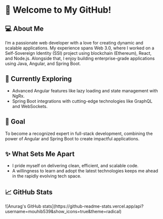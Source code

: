 <div>
  <h1>👋 Welcome to My GitHub!</h1>
  <h2>💻 About Me</h2>
  <p>
    I’m a passionate web developer with a love for creating dynamic and scalable applications. 
    My experience spans Web 3.0, where I worked on a Self-Sovereign Identity (SSI) project using blockchain 
    (Ethereum), React, and Node.js. Alongside that, I enjoy building enterprise-grade applications using Java, Angular, and Spring Boot.
  </p>

  <h2>🌱 Currently Exploring</h2>
  <ul>
    <li>Advanced Angular features like lazy loading and state management with NgRx.</li>
    <li>Spring Boot integrations with cutting-edge technologies like GraphQL and WebSockets.</li>
  </ul>
  
  <h2>🎯 Goal</h2>
  <p>
    To become a recognized expert in full-stack development, combining the power of Angular and Spring Boot 
    to create impactful applications.
  </p>
  
  <h2>✨ What Sets Me Apart</h2>
  <ul>
    <li>I pride myself on delivering clean, efficient, and scalable code.</li>
    <li>A willingness to learn and adopt the latest technologies keeps me ahead in the rapidly evolving tech space.</li>
  </ul>
  <h2>📈 GitHub Stats</h2>
  ![Anurag's GitHub stats](https://github-readme-stats.vercel.app/api?username=mouhib539&show_icons=true&theme=radical)
 
  
</div>
